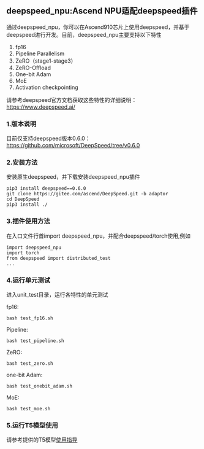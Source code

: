 ## deepspeed_npu:Ascend NPU适配deepspeed插件

通过deepspeed_npu，你可以在Ascend910芯片上使用deepspeed，并基于deepspeed进行开发。目前，deepspeed_npu主要支持以下特性

1. fp16
2. Pipeline Parallelism
3. ZeRO（stage1-stage3）
4. ZeRO-Offload
5. One-bit Adam
6. MoE
7. Activation checkpointing

请参考deepspeed官方文档获取这些特性的详细说明：https://www.deepspeed.ai/

### 1.版本说明

目前仅支持deepspeed版本0.6.0：https://github.com/microsoft/DeepSpeed/tree/v0.6.0

### 2.安装方法

安装原生deepspeed，并下载安装deepspeed_npu插件

```
pip3 install deepspeed==0.6.0
git clone https://gitee.com/ascend/DeepSpeed.git -b adaptor
cd DeepSpeed
pip3 install ./
```

### 3.插件使用方法

在入口文件行首import deepspeed_npu，并配合deepspeed/torch使用,例如

```
import deepspeed_npu
import torch
from deepspeed import distributed_test
...
```

### 4.运行单元测试

进入unit_test目录，运行各特性的单元测试

fp16:

```
bash test_fp16.sh
```

Pipeline:

```
bash test_pipeline.sh
```

ZeRO:

```
bash test_zero.sh
```

one-bit Adam:

```
bash test_onebit_adam.sh
```

MoE:

```
bash test_moe.sh
```

### 5.运行T5模型使用

请参考提供的T5模型[使用指导](./t5/README.md)